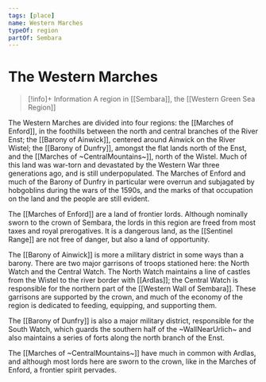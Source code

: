 ```yaml
---
tags: [place]
name: Western Marches
typeOf: region
partOf: Sembara
---
```

# The Western Marches
>[!info]+ Information
> A  region in [[Sembara]], the [[Western Green Sea Region]]

The Western Marches are divided into four regions: the [[Marches of Enford]], in the foothills between the north and central branches of the River Enst; the [[Barony of Ainwick]], centered around Ainwick on the River Wistel; the [[Barony of Dunfry]], amongst the flat lands north of the Enst, and the [[Marches of ~CentralMountains~]], north of the Wistel. Much of this land was war-torn and devastated by the Western War three generations ago, and is still underpopulated. The Marches of Enford and much of the Barony of Dunfry in particular were overrun and subjagated by hobgoblins during the wars of the 1590s, and the marks of that occupation on the land and the people are still evident. 

The [[Marches of Enford]] are a land of frontier lords. Although nominally sworn to the crown of Sembara, the lords in this region are freed from most taxes and royal prerogatives. It is a dangerous land, as the [[Sentinel Range]] are not free of danger, but also a land of opportunity. 

The [[Barony of Ainwick]] is more a military district in some ways than a barony. There are two major garrisons of troops stationed here: the North Watch and the Central Watch. The North Watch maintains a line of castles from the Wistel to the river border with [[Ardlas]]; the Central Watch is responsible for the northern part of the [[Western Wall of Sembara]]. These garrisons are supported by the crown, and much of the economy of the region is dedicated to feeding, equipping, and supporting them. 
 
The [[Barony of Dunfry]] is also a major military district, responsible for the South Watch, which guards the southern half of the ~WallNearUrlich~ and also maintains a series of forts along the north branch of the Enst.

The [[Marches of ~CentralMountains~]] have much in common with Ardlas, and although most lords here are sworn to the crown, like in the Marches of Enford, a frontier spirit pervades.

